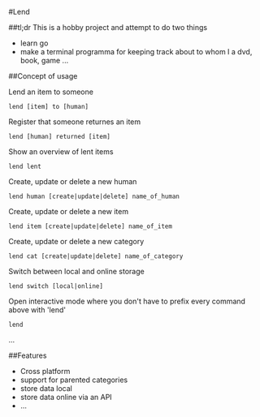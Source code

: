 #Lend

##tl;dr
This is a hobby project and attempt to do two things

- learn go
- make a terminal programma for keeping track about to whom I a dvd, book, game ...

##Concept of usage

Lend an item to someone

```
lend [item] to [human]

```
Register that someone returnes an item

```
lend [human] returned [item]

```
Show an overview of lent items

```
lend lent

```

Create, update or delete a new human

```
lend human [create|update|delete] name_of_human

```

Create, update or delete a new item

```
lend item [create|update|delete] name_of_item

```

Create, update or delete a new category

```
lend cat [create|update|delete] name_of_category

```
Switch between local and online storage

```
lend switch [local|online]

```
Open interactive mode where you don't have to prefix every command above with 'lend'

```
lend

```

...

##Features
- Cross platform
- support for parented categories
- store data local
- store data online via an API
- ...